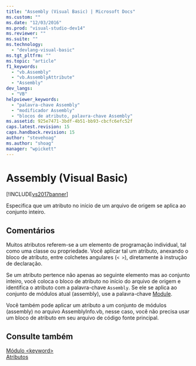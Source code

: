 ```yaml
---
title: "Assembly (Visual Basic) | Microsoft Docs"
ms.custom: ""
ms.date: "12/03/2016"
ms.prod: "visual-studio-dev14"
ms.reviewer: ""
ms.suite: ""
ms.technology: 
  - "devlang-visual-basic"
ms.tgt_pltfrm: ""
ms.topic: "article"
f1_keywords: 
  - "vb.Assembly"
  - "vb.AssemblyAttribute"
  - "Assembly"
dev_langs: 
  - "VB"
helpviewer_keywords: 
  - "palavra-chave Assembly"
  - "modificador Assembly"
  - "blocos de atributo, palavra-chave Assembly"
ms.assetid: 925e7471-3bdf-4b51-bb93-cbcfc6efc52f
caps.latest.revision: 15
caps.handback.revision: 15
author: "stevehoag"
ms.author: "shoag"
manager: "wpickett"
---
```

# Assembly (Visual Basic)
[!INCLUDE[vs2017banner](../../../csharp/includes/vs2017banner.md)]

Especifica que um atributo no início de um arquivo de origem se aplica ao conjunto inteiro.  
  
## Comentários  
 Muitos atributos referem\-se a um elemento de programação individual, tal como uma classe ou propriedade.  Você aplicar tal um atributo, anexando o bloco de atributo, entre colchetes angulares \(`< >`\), diretamente à instrução de declaração.  
  
 Se um atributo pertence não apenas ao seguinte elemento mas ao conjunto inteiro, você coloca o bloco de atributo no início do arquivo de origem e identifica o atributo com a palavra\-chave `Assembly`.  Se ele se aplica ao conjunto de módulos atual \(assembly\), use a palavra\-chave [Module](../../../visual-basic/language-reference/modifiers/module-keyword.md).  
  
 Você também pode aplicar um atributo a um conjunto de módulos \(assembly\) no arquivo AssemblyInfo.vb, nesse caso, você não precisa usar um bloco de atributo em seu arquivo de código fonte principal.  
  
## Consulte também  
 [Módulo \<keyword\>](../../../visual-basic/language-reference/modifiers/module-keyword.md)   
 [Atributos](../Topic/Attributes%20\(C%23%20and%20Visual%20Basic\).md)